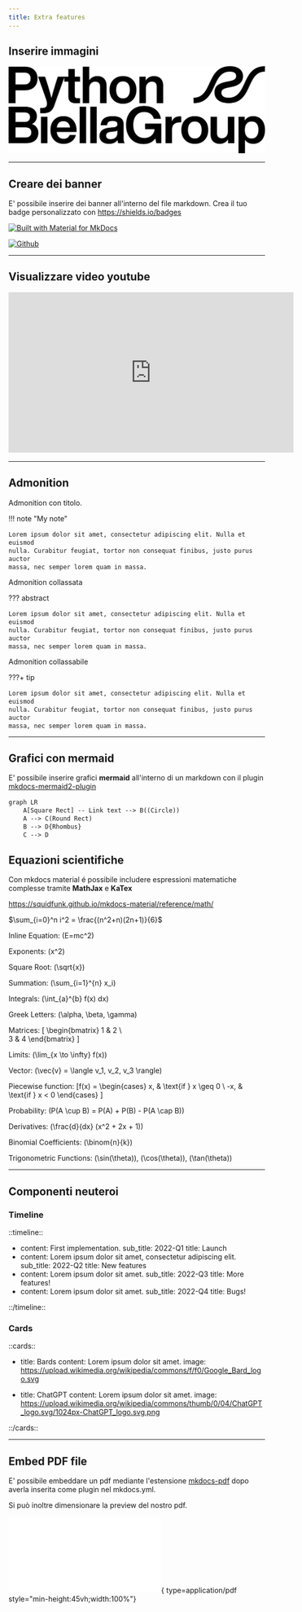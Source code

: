 ```yaml
---
title: Extra features 
---
```


## Inserire immagini

![PBG Logo](static/images/pbg_logo.png)

---

## Creare dei banner

E' possibile inserire dei banner all'interno del file markdown.
Crea il tuo badge personalizzato con https://shields.io/badges

[![Built with Material for MkDocs](https://img.shields.io/badge/Material_for_MkDocs-526CFE?style=for-the-badge&logo=MaterialForMkDocs&logoColor=white)](https://squidfunk.github.io/mkdocs-material/)

[![Github](https://img.shields.io/badge/GitHub-181717.svg?style=for-the-badge&logo=GitHub&logoColor=white)](https://github.com/PythonBiellaGroup/MaterialeSerate/tree/master/ModernPythonDevelopment)

---

## Visualizzare video youtube

<iframe width="560" height="315" src="https://www.youtube.com/embed/tFVlX2FZeW0" title="YouTube video player" frameborder="0" allow="accelerometer; autoplay; clipboard-write; encrypted-media; gyroscope; picture-in-picture; web-share" allowfullscreen></iframe>

---

## Admonition

Admonition con titolo.

!!! note "My note"

    Lorem ipsum dolor sit amet, consectetur adipiscing elit. Nulla et euismod
    nulla. Curabitur feugiat, tortor non consequat finibus, justo purus auctor
    massa, nec semper lorem quam in massa.

Admonition collassata

??? abstract

    Lorem ipsum dolor sit amet, consectetur adipiscing elit. Nulla et euismod
    nulla. Curabitur feugiat, tortor non consequat finibus, justo purus auctor
    massa, nec semper lorem quam in massa.

Admonition collassabile 

???+ tip

    Lorem ipsum dolor sit amet, consectetur adipiscing elit. Nulla et euismod
    nulla. Curabitur feugiat, tortor non consequat finibus, justo purus auctor
    massa, nec semper lorem quam in massa.

---

## Grafici con mermaid

E' possibile inserire grafici **mermaid** all'interno di un markdown con il plugin [mkdocs-mermaid2-plugin](https://mkdocs-mermaid2.readthedocs.io/en/latest/)

```mermaid
graph LR
    A[Square Rect] -- Link text --> B((Circle))
    A --> C(Round Rect)
    B --> D{Rhombus}
    C --> D
```


## Equazioni scientifiche

Con mkdocs material é possibile includere espressioni matematiche complesse tramite **MathJax** e **KaTex**

https://squidfunk.github.io/mkdocs-material/reference/math/

$\sum_{i=0}^n i^2 = \frac{(n^2+n)(2n+1)}{6}$

Inline Equation: \(E=mc^2\)

Exponents: \(x^2\)

Square Root: \(\sqrt{x}\)

Summation: \(\sum_{i=1}^{n} x_i\)

Integrals: \(\int_{a}^{b} f(x) dx\)

Greek Letters: \(\alpha, \beta, \gamma\)

Matrices: 
\[
\begin{bmatrix}
1 & 2 \\    
3 & 4
\end{bmatrix}
\]

Limits: \(\lim_{x \to \infty} f(x)\)

Vector: \(\vec{v} = \langle v_1, v_2, v_3 \rangle\)

Piecewise function:
\[f(x) = 
\begin{cases} 
x, & \text{if } x \geq 0 \\
-x, & \text{if } x < 0 
\end{cases}
\]

Probability: \(P(A \cup B) = P(A) + P(B) - P(A \cap B)\)

Derivatives: \(\frac{d}{dx} (x^2 + 2x + 1)\)

Binomial Coefficients: \(\binom{n}{k}\)

Trigonometric Functions: \(\sin(\theta)\), \(\cos(\theta)\), \(\tan(\theta)\)

---

## Componenti neuteroi

### Timeline

::timeline::

- content: First implementation.
  sub_title: 2022-Q1
  title: Launch
- content: Lorem ipsum dolor sit amet, consectetur adipiscing elit.
  sub_title: 2022-Q2
  title: New features
- content: Lorem ipsum dolor sit amet.
  sub_title: 2022-Q3
  title: More features!
- content: Lorem ipsum dolor sit amet.
  sub_title: 2022-Q4
  title: Bugs!

::/timeline::


### Cards

::cards::

- title: Bards
  content: Lorem ipsum dolor sit amet.
  image: https://upload.wikimedia.org/wikipedia/commons/f/f0/Google_Bard_logo.svg

- title: ChatGPT
  content: Lorem ipsum dolor sit amet.
  image: https://upload.wikimedia.org/wikipedia/commons/thumb/0/04/ChatGPT_logo.svg/1024px-ChatGPT_logo.svg.png

::/cards::

---

## Embed PDF file

E' possibile embeddare un pdf mediante l'estensione [mkdocs-pdf](https://pypi.org/project/mkdocs-pdf/) dopo averla inserita come plugin nel mkdocs.yml.

Si può inoltre dimensionare la preview del nostro pdf.

![Alt text](invoicesample.pdf){ type=application/pdf style="min-height:45vh;width:100%"}